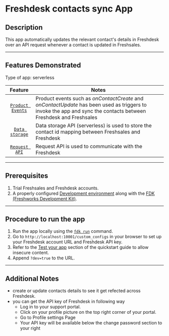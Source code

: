 # Freshdesk contacts sync App

## Description

This app automatically updates the relevant contact's details in Freshdesk over an API request whenever a contact is updated in Freshsales.

***

## Features Demonstrated

Type of app: serverless

| Feature | Notes |
| :---: | --- |
| [`Product Events`](https://developers.freshsales.io/docs/product-events/) | Product events such as _onContactCreate_ and _onContactUpdate_ has been used as triggers to invoke the app and sync the contacts between Freshdesk and Freshsales |
| [`Data storage`](https://developers.freshsales.io/docs/data-storage/) | Data storage API (serverless) is used to store the contact id mapping between Freshsales and Freshdesk |
| [`Request API`](https://developers.freshsales.io/docs/request-api/) | Request API is used to communicate with the Freshdesk |

***

## Prerequisites

1. Trial Freshsales and Freshdesk accounts.
2. A properly configured [Development environment](https://developers.freshsales.io/docs/quick-start/#) along with the [FDK (Freshworks Development Kit)](https://developers.freshsales.io/docs/freshsales-sdk/).

***

## Procedure to run the app

1. Run the app locally using the [`fdk run`](https://developers.freshsales.io/docs/freshsales-sdk/#_run) command.
2. Go to `http://localhost:10001/custom_configs` in your browser to set up your Freshdesk account URL and Freshdesk API key.
3. Refer to the [Test your app](https://developers.freshsales.io/docs/quick-start/#test_your_app) section of the quickstart guide to allow insecure content.
4. Append `?dev=true` to the URL.

***

## Additional Notes

- create or update contacts details to see it get refected across Freshdesk.
- you can get the API key of Freshdesk in following way
  - Log in to your support portal.
  - Click on your profile picture on the top right corner of your portal.
  - Go to Profile settings Page
  - Your API key will be available below the change password section to your right
